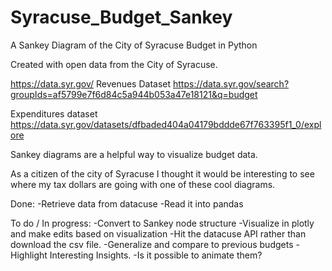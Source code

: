 # Syracuse_Budget_Sankey
A Sankey Diagram of the City of Syracuse Budget in Python

Created with open data from the City of Syracuse. 

https://data.syr.gov/
Revenues Dataset
https://data.syr.gov/search?groupIds=af5799e7f6d84c5a944b053a47e18121&q=budget

Expenditures dataset
https://data.syr.gov/datasets/dfbaded404a04179bddde67f763395f1_0/explore


Sankey diagrams are a helpful way to visualize budget data. 

As a citizen of the city of Syracuse I thought it would be interesting to see where my tax dollars are going with one of these cool diagrams. 

Done: 
  -Retrieve data from datacuse
  -Read it into pandas

To do / In progress:
  -Convert to Sankey node structure
  -Visualize in plotly and make edits based on visualization
  -Hit the datacuse API rather than download the csv file. 
  -Generalize and compare to previous budgets
  -Highlight Interesting Insights. 
  -Is it possible to animate them? 
